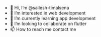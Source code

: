 - 👋 Hi, I’m @sailesh-timalsena
- 👀 I’m interested in web development
- 🌱 I’m currently learning app development
- 💞️ I’m looking to collaborate on flutter
- 📫 How to reach me contact me

<!---
sailesh-timalsena/sailesh-timalsena is a ✨ special ✨ repository because its `README.md` (this file) appears on your GitHub profile.
You can click the Preview link to take a look at your changes.
--->
